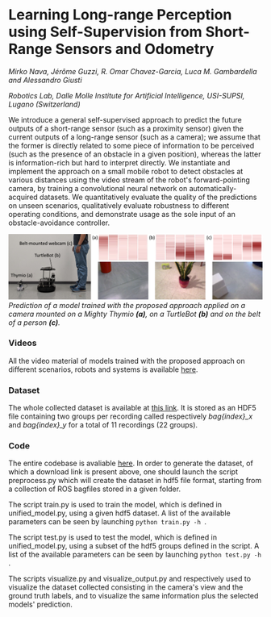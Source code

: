 # Learning Long-range Perception using Self-Supervision from Short-Range Sensors and Odometry

*Mirko Nava, Jérôme Guzzi, R. Omar Chavez-Garcia, Luca M. Gambardella and Alessandro Giusti*

*Robotics Lab, Dalle Molle Institute for Artificial Intelligence, USI-SUPSI, Lugano (Switzerland)*

We introduce a general self-supervised approach to predict the future outputs of a short-range sensor (such as a proximity sensor) given the current outputs of a long-range sensor (such as a camera);
we assume that the former is directly related to some piece of information to be perceived (such as the presence of an obstacle in a given position), whereas the latter is information-rich but hard to interpret directly.
We instantiate and implement the approach on a small mobile robot to detect obstacles at various distances using the video stream of the robot's forward-pointing camera, by training a convolutional neural network on automatically-acquired datasets.
We quantitatively evaluate the quality of the predictions on unseen scenarios, qualitatively evaluate robustness to different operating conditions, and demonstrate usage as the sole input of an obstacle-avoidance controller.

![Predictions](https://github.com/Mirko-Nava/Learning-Long-range-Perception/blob/master/img/predictions.png "Predictions")
*Prediction of a model trained with the proposed approach applied on a camera mounted on a Mighty Thymio **(a)**, on a TurtleBot **(b)** and on the belt of a person **(c)**.*

### Videos

All the video material of models trained with the proposed approach on different scenarios, robots and systems is available [here](https://github.com/Mirko-Nava/Learning-Long-range-Perception/tree/master/video).

### Dataset

The whole collected dataset is available at [this link](https://drive.switch.ch/index.php/s/v6P93gv6lA77AQ4).
It is stored as an HDF5 file containing two groups per recording called respectively *bag{index}_x* and *bag{index}_y* for a total of 11 recordings (22 groups).

### Code

The entire codebase is avaliable [here](https://github.com/Mirko-Nava/Learning-Long-range-Perception/tree/master/code).
In order to generate the dataset, of which a download link is present above, one should launch the script preprocess.py which will create the dataset in hdf5 file format, starting from a collection of ROS bagfiles stored in a given folder.

The script train.py is used to train the model, which is defined in unified_model.py, using a given hdf5 dataset. A list of the available parameters can be seen by launching  `python train.py -h `.

The script test.py is used to test the model, which is defined in unified_model.py, using a subset of the hdf5 groups defined in the script. A list of the available parameters can be seen by launching  `python test.py -h `.

The scripts visualize.py and visualize_output.py and respectively used to visualize the dataset collected consisting in the camera's view and the ground truth labels, and to visualize the same information plus the selected models' prediction.
